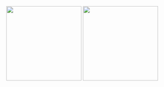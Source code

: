 <!--### Hi there 👋-->

<!--
**EcLerk/EcLerk** is a ✨ _special_ ✨ repository because its `README.md` (this file) appears on your GitHub profile.

Here are some ideas to get you started:

- 🔭 I’m currently working on ...

- 👯 I’m looking to collaborate on ...
- 🤔 I’m looking for help with ...
- 💬 Ask me about ...
- 📫 How to reach me: ...
- 😄 Pronouns: ...
- ⚡ Fun fact: ...
-->

<!--- 🌱 I’m currently learning ASP.NET Core MVC & C#-->
  
<div>
	<img height="200em" src="https://github-readme-stats.vercel.app/api?username=EcLerk&count_private=true&show_icons=true&theme=prussian" />
  <img height="200em" src="https://github-readme-stats.vercel.app/api/top-langs/?username=EcLerk&layout=compact&hide=javascript&theme=prussian" />
</div>
